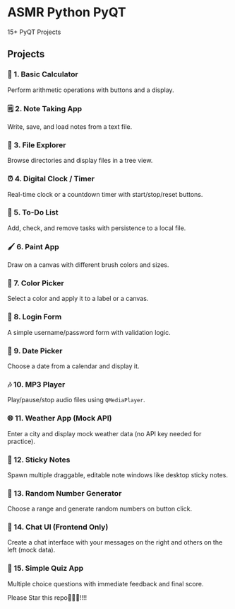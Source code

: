 # ASMR Python PyQT

15+ PyQT Projects


## Projects

### 🧮 1. **Basic Calculator**

Perform arithmetic operations with buttons and a display.

### 🗒️ 2. **Note Taking App**

Write, save, and load notes from a text file.

### 📁 3. **File Explorer**

Browse directories and display files in a tree view.

### ⏰ 4. **Digital Clock / Timer**

Real-time clock or a countdown timer with start/stop/reset buttons.

### 🧾 5. **To-Do List**

Add, check, and remove tasks with persistence to a local file.

### 🖌️ 6. **Paint App**

Draw on a canvas with different brush colors and sizes.

### 🎨 7. **Color Picker**

Select a color and apply it to a label or a canvas.

### 🔐 8. **Login Form**

A simple username/password form with validation logic.

### 📅 9. **Date Picker**

Choose a date from a calendar and display it.

### 🎶 10. **MP3 Player**

Play/pause/stop audio files using `QMediaPlayer`.

### 🌐 11. **Weather App (Mock API)**

Enter a city and display mock weather data (no API key needed for practice).

### 📌 12. **Sticky Notes**

Spawn multiple draggable, editable note windows like desktop sticky notes.

### 🔢 13. **Random Number Generator**

Choose a range and generate random numbers on button click.

### 💬 14. **Chat UI (Frontend Only)**

Create a chat interface with your messages on the right and others on the left (mock data).

### 🧩 15. **Simple Quiz App**

Multiple choice questions with immediate feedback and final score.


Please Star this repo🙏🙏🙏!!!!

